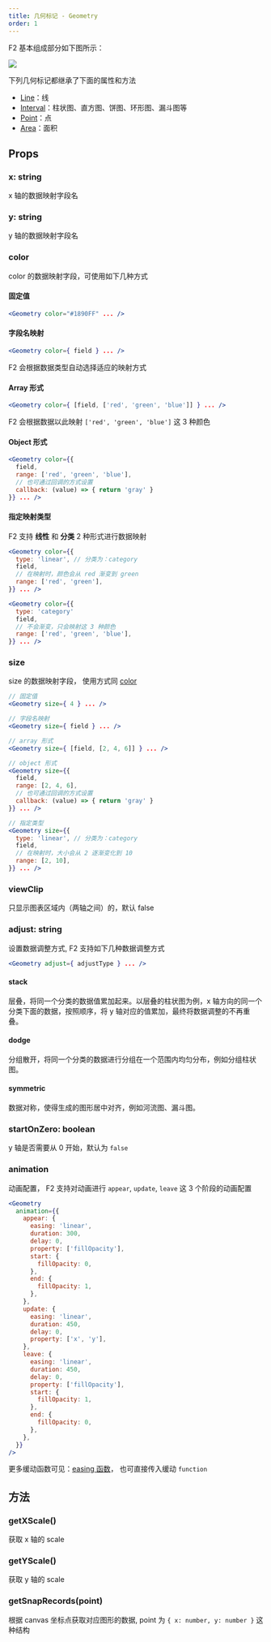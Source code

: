 ```yaml
---
title: 几何标记 - Geometry
order: 1
---
```


F2 基本组成部分如下图所示：

![](https://gw.alipayobjects.com/zos/rmsportal/tpfdzWDYmxzHkquTihJe.png)

下列几何标记都继承了下面的属性和方法

- [Line](line)：线
- [Interval](interval)：柱状图、直方图、饼图、环形图、漏斗图等
- [Point](point)：点
- [Area](area)：面积

## Props

### x: string

x 轴的数据映射字段名

### y: string

y 轴的数据映射字段名

### color

color 的数据映射字段，可使用如下几种方式

#### 固定值

```jsx
<Geometry color="#1890FF" ... />
```

#### 字段名映射

```jsx
<Geometry color={ field } ... />
```

F2 会根据数据类型自动选择适应的映射方式

#### Array 形式

```jsx
<Geometry color={ [field, ['red', 'green', 'blue']] } ... />
```

F2 会根据数据以此映射 `['red', 'green', 'blue']` 这 3 种颜色

#### Object 形式

```jsx
<Geometry color={{
  field,
  range: ['red', 'green', 'blue'],
  // 也可通过回调的方式设置
  callback: (value) => { return 'gray' }
}} ... />
```

#### 指定映射类型

F2 支持 **线性** 和 **分类** 2 种形式进行数据映射

```jsx
<Geometry color={{
  type: 'linear', // 分类为：category
  field,
  // 在映射时，颜色会从 red 渐变到 green
  range: ['red', 'green'],
}} ... />

<Geometry color={{
  type: 'category'
  field,
  // 不会渐变，只会映射这 3 种颜色
  range: ['red', 'green', 'blue'],
}} ... />
```

### size

size 的数据映射字段， 使用方式同 [color](#color)

```jsx
// 固定值
<Geometry size={ 4 } ... />

// 字段名映射
<Geometry size={ field } ... />

// array 形式
<Geometry size={ [field, [2, 4, 6]] } ... />

// object 形式
<Geometry size={{
  field,
  range: [2, 4, 6],
  // 也可通过回调的方式设置
  callback: (value) => { return 'gray' }
}} ... />

// 指定类型
<Geometry size={{
  type: 'linear', // 分类为：category
  field,
  // 在映射时，大小会从 2 逐渐变化到 10
  range: [2, 10],
}} ... />
```
### viewClip
只显示图表区域内（两轴之间）的，默认 false

### adjust: string

设置数据调整方式, F2 支持如下几种数据调整方式

```jsx
<Geometry adjust={ adjustType } ... />
```

#### stack

层叠，将同一个分类的数据值累加起来。以层叠的柱状图为例，x 轴方向的同一个分类下面的数据，按照顺序，将 y 轴对应的值累加，最终将数据调整的不再重叠。

#### dodge

分组散开，将同一个分类的数据进行分组在一个范围内均匀分布，例如分组柱状图。

#### symmetric

数据对称，使得生成的图形居中对齐，例如河流图、漏斗图。

### startOnZero: boolean

y 轴是否需要从 0 开始，默认为 `false`

### animation

动画配置， F2 支持对动画进行 `appear`, `update`, `leave` 这 3 个阶段的动画配置

```jsx
<Geometry
  animation={{
    appear: {
      easing: 'linear',
      duration: 300,
      delay: 0,
      property: ['fillOpacity'],
      start: {
        fillOpacity: 0,
      },
      end: {
        fillOpacity: 1,
      },
    },
    update: {
      easing: 'linear',
      duration: 450,
      delay: 0,
      property: ['x', 'y'],
    },
    leave: {
      easing: 'linear',
      duration: 450,
      delay: 0,
      property: ['fillOpacity'],
      start: {
        fillOpacity: 1,
      },
      end: {
        fillOpacity: 0,
      },
    },
  }}
/>
```

更多缓动函数可见：[easing 函数](https://github.com/antvis/F2/blob/master/packages/f2/src/canvas/animation/easing.ts)， 也可直接传入缓动 `function`

## 方法

### getXScale()

获取 x 轴的 scale

### getYScale()

获取 y 轴的 scale

### getSnapRecords(point)

根据 canvas 坐标点获取对应图形的数据, point 为 `{ x: number, y: number }` 这种结构
